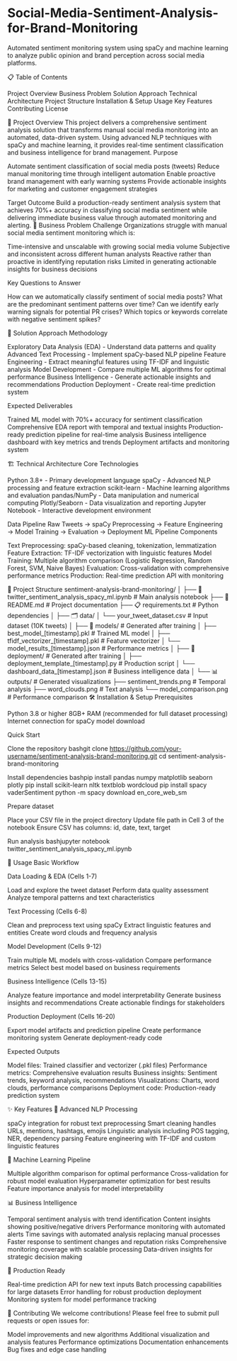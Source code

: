 # Social-Media-Sentiment-Analysis-for-Brand-Monitoring

Automated sentiment monitoring system using spaCy and machine learning to analyze public opinion and brand perception across social media platforms.

📋 Table of Contents

Project Overview
Business Problem
Solution Approach
Technical Architecture
Project Structure
Installation & Setup
Usage
Key Features
Contributing
License

🎯 Project Overview
This project delivers a comprehensive sentiment analysis solution that transforms manual social media monitoring into an automated, data-driven system. Using advanced NLP techniques with spaCy and machine learning, it provides real-time sentiment classification and business intelligence for brand management.
Purpose

Automate sentiment classification of social media posts (tweets)
Reduce manual monitoring time through intelligent automation
Enable proactive brand management with early warning systems
Provide actionable insights for marketing and customer engagement strategies

Target Outcome
Build a production-ready sentiment analysis system that achieves 70%+ accuracy in classifying social media sentiment while delivering immediate business value through automated monitoring and alerting.
🎯 Business Problem
Challenge
Organizations struggle with manual social media sentiment monitoring which is:

Time-intensive and unscalable with growing social media volume
Subjective and inconsistent across different human analysts
Reactive rather than proactive in identifying reputation risks
Limited in generating actionable insights for business decisions

Key Questions to Answer

How can we automatically classify sentiment of social media posts?
What are the predominant sentiment patterns over time?
Can we identify early warning signals for potential PR crises?
Which topics or keywords correlate with negative sentiment spikes?

🚀 Solution Approach
Methodology

Exploratory Data Analysis (EDA) - Understand data patterns and quality
Advanced Text Processing - Implement spaCy-based NLP pipeline
Feature Engineering - Extract meaningful features using TF-IDF and linguistic analysis
Model Development - Compare multiple ML algorithms for optimal performance
Business Intelligence - Generate actionable insights and recommendations
Production Deployment - Create real-time prediction system

Expected Deliverables

Trained ML model with 70%+ accuracy for sentiment classification
Comprehensive EDA report with temporal and textual insights
Production-ready prediction pipeline for real-time analysis
Business intelligence dashboard with key metrics and trends
Deployment artifacts and monitoring system

🏗️ Technical Architecture
Core Technologies

Python 3.8+ - Primary development language
spaCy - Advanced NLP processing and feature extraction
scikit-learn - Machine learning algorithms and evaluation
pandas/NumPy - Data manipulation and numerical computing
Plotly/Seaborn - Data visualization and reporting
Jupyter Notebook - Interactive development environment

Data Pipeline
Raw Tweets → spaCy Preprocessing → Feature Engineering → Model Training → Evaluation → Deployment
ML Pipeline Components

Text Preprocessing: spaCy-based cleaning, tokenization, lemmatization
Feature Extraction: TF-IDF vectorization with linguistic features
Model Training: Multiple algorithm comparison (Logistic Regression, Random Forest, SVM, Naive Bayes)
Evaluation: Cross-validation with comprehensive performance metrics
Production: Real-time prediction API with monitoring

📁 Project Structure
sentiment-analysis-brand-monitoring/
│
├── 📓 twitter_sentiment_analysis_spacy_ml.ipynb    # Main analysis notebook
├── 📄 README.md                                    # Project documentation
├── 📋 requirements.txt                             # Python dependencies
│
├── 🗂️ data/
│   └── your_tweet_dataset.csv                     # Input dataset (10K tweets)
│
├── 🤖 models/                                      # Generated after training
│   ├── best_model_[timestamp].pkl                 # Trained ML model
│   ├── tfidf_vectorizer_[timestamp].pkl          # Feature vectorizer
│   └── model_results_[timestamp].json            # Performance metrics
│
├── 🚀 deployment/                                  # Generated after training
│   ├── deployment_template_[timestamp].py         # Production script
│   └── dashboard_data_[timestamp].json           # Business intelligence data
│
└── 📊 outputs/                                     # Generated visualizations
    ├── sentiment_trends.png                       # Temporal analysis
    ├── word_clouds.png                           # Text analysis
    └── model_comparison.png                      # Performance comparison
🛠️ Installation & Setup
Prerequisites

Python 3.8 or higher
8GB+ RAM (recommended for full dataset processing)
Internet connection for spaCy model download

Quick Start

Clone the repository
bashgit clone https://github.com/your-username/sentiment-analysis-brand-monitoring.git
cd sentiment-analysis-brand-monitoring

Install dependencies
bashpip install pandas numpy matplotlib seaborn plotly
pip install scikit-learn nltk textblob wordcloud
pip install spacy vaderSentiment
python -m spacy download en_core_web_sm

Prepare dataset

Place your CSV file in the project directory
Update file path in Cell 3 of the notebook
Ensure CSV has columns: id, date, text, target


Run analysis
bashjupyter notebook twitter_sentiment_analysis_spacy_ml.ipynb


📖 Usage
Basic Workflow

Data Loading & EDA (Cells 1-7)

Load and explore the tweet dataset
Perform data quality assessment
Analyze temporal patterns and text characteristics


Text Processing (Cells 6-8)

Clean and preprocess text using spaCy
Extract linguistic features and entities
Create word clouds and frequency analysis


Model Development (Cells 9-12)

Train multiple ML models with cross-validation
Compare performance metrics
Select best model based on business requirements


Business Intelligence (Cells 13-15)

Analyze feature importance and model interpretability
Generate business insights and recommendations
Create actionable findings for stakeholders


Production Deployment (Cells 16-20)

Export model artifacts and prediction pipeline
Create performance monitoring system
Generate deployment-ready code



Expected Outputs

Model files: Trained classifier and vectorizer (.pkl files)
Performance metrics: Comprehensive evaluation results
Business insights: Sentiment trends, keyword analysis, recommendations
Visualizations: Charts, word clouds, performance comparisons
Deployment code: Production-ready prediction system

✨ Key Features
🔬 Advanced NLP Processing

spaCy integration for robust text preprocessing
Smart cleaning handles URLs, mentions, hashtags, emojis
Linguistic analysis including POS tagging, NER, dependency parsing
Feature engineering with TF-IDF and custom linguistic features

🤖 Machine Learning Pipeline

Multiple algorithm comparison for optimal performance
Cross-validation for robust model evaluation
Hyperparameter optimization for best results
Feature importance analysis for model interpretability

📊 Business Intelligence

Temporal sentiment analysis with trend identification
Content insights showing positive/negative drivers
Performance monitoring with automated alerts
Time savings with automated analysis replacing manual processes
Faster response to sentiment changes and reputation risks
Comprehensive monitoring coverage with scalable processing
Data-driven insights for strategic decision making

🔧 Production Ready

Real-time prediction API for new text inputs
Batch processing capabilities for large datasets
Error handling for robust production deployment
Monitoring system for model performance tracking

🤝 Contributing
We welcome contributions! Please feel free to submit pull requests or open issues for:

Model improvements and new algorithms
Additional visualization and analysis features
Performance optimizations
Documentation enhancements
Bug fixes and edge case handling
